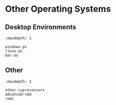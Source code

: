 # Other Operating Systems

## Desktop Environments

```{toctree}
:maxdepth: 1

windows-pc
linux-pc
mac-os
```

## Other

```{toctree}
:maxdepth: 1

other-coprocessors
advanced-cmd
romi
```
